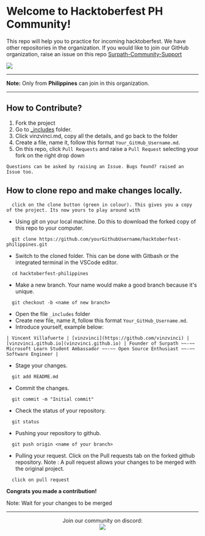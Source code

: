 # Welcome to Hacktoberfest PH Community! 
This repo will help you to practice for incoming hacktoberfest. We have other repositories in the organization. If you would like to join our GitHub organization, raise an issue on this repo <a href="https://github.com/Surpath-Community/Surpath-Community-Support">Surpath-Community-Support</a>

<img src="https://user-images.githubusercontent.com/73097560/102705814-8b1fb180-42c6-11eb-89ec-a74cb17f84dc.png">

<hr>

**Note:** Only from **Philippines** can join in this organization.
<hr>

## How to Contribute?
1. Fork the project
2. Go to <a href="https://github.com/surpathcommunity/surpath-member-info/tree/main/_includes">_includes</a> folder.
3. Click vinzvinci.md, copy all the details, and go back to the folder 
4. Create a file, name it, follow this format `Your_GitHub_Username.md`.
5. On this repo, click `Pull Requests` and raise a `Pull Request` selecting your fork on the right drop down

```
Questions can be asked by raising an Issue. Bugs found? raised an Issue too.
```

## How to clone repo and make changes locally.<br />

```
  click on the clone button (green in colour). This gives you a copy of the project. Its now yours to play around with
```

- Using git on your local machine. Do this to download the forked copy of this repo to your computer.

```
  git clone https://github.com/yourGithubUsername/hacktoberfest-philippines.git
```

- Switch to the cloned folder. This can be done with Gitbash or the integrated terminal in the VSCode editor.

```
  cd hacktoberfest-philippines
```

- Make a new branch. Your name would make a good branch because it's unique.

```
  git checkout -b <name of new branch>
```

- Open the file `_includes` folder
- Create new file, name it, follow this format `Your_GitHub_Username.md`.
- Introduce yourself, example below:
```
| Vincent Villafuerte | [vinzvinci](https://github.com/vinzvinci) | [vinzvinci.github.io](vinzvinci.github.io) | Founder of Surpath ~~-~~ Microsoft Learn Student Ambassador ~~-~~ Open Source Enthusiast ~~-~~ Software Engineer |

```

- Stage your changes.

```
  git add README.md
```

- Commit the changes.

```
  git commit -m "Initial commit"
```

- Check the status of your repository.<br />

```
  git status
```
- Pushing your repository to github.<br />

```
  git push origin <name of your branch>
```

- Pulling your request. Click on the Pull requests tab on the forked github repository. Note : A pull request allows your changes to be merged with the original project.<br />

```
  click on pull request
```

**Congrats you made a contribution!**

Note: Wait for your changes to be merged

<hr />

<p align="center">Join our community on discord: <br>
  <a href="https://discord.com/invite/RATJsSGM9d">
    <img src="https://img.shields.io/discord/790101969413865472?logo=discord&style=for-the-badge" />
  </a>
</p>
